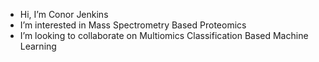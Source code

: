 - Hi, I’m Conor Jenkins
- I’m interested in Mass Spectrometry Based Proteomics
- I’m looking to collaborate on Multiomics Classification Based Machine Learning

<!---
conorjenkins/conorjenkins is a ✨ special ✨ repository because its `README.md` (this file) appears on your GitHub profile.
You can click the Preview link to take a look at your changes.
--->
